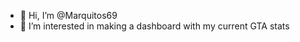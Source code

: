 - 👋 Hi, I’m @Marquitos69
- 👀 I’m interested in making a dashboard with my current GTA stats 


<!---
Marquitos69/Marquitos69 is a ✨ special ✨ repository because its `README.md` (this file) appears on your GitHub profile.
You can click the Preview link to take a look at your changes.
--->
